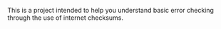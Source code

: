 This is a project intended to help you understand basic error checking through the use of internet checksums.
